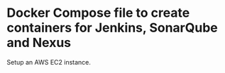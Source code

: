 # Docker Compose file to create containers for Jenkins, SonarQube and Nexus

Setup an AWS EC2 instance.

